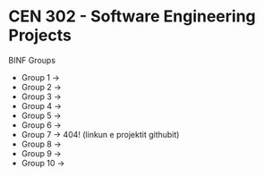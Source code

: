 <h1>CEN 302 - Software Engineering Projects</h1>

BINF Groups
<ul>
<li>Group 1 -> </li>
<li>Group 2 -> </li>
<li>Group 3 -> </li>
<li>Group 4 -> </li>
<li>Group 5 -> </li>
<li>Group 6 ->  </li>
<li>Group 7 -> 404! (linkun e projektit githubit)</li>
<li>Group 8 -> </li> 
<li>Group 9 -> </li>
<li>Group 10 -> </li>
</ul>

